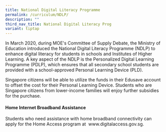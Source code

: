```yaml
---
title: National Digital Literacy Programme
permalink: /curriculum/NDLP/
description: ""
third_nav_title: National Digital Literacy Prog
variant: tiptap
---
```

<p>In March 2020, during MOE's Committee of Supply Debate, the Ministry of
Education introduced the National Digital Literacy Programme (NDLP) to
enhance digital literacy for students in schools and Institutes of Higher
Learning. A key aspect of the NDLP is the Personalized Digital Learning
Programme (PDLP), which ensures that all secondary school students are
provided with a school-approved Personal Learning Device (PLD).</p>
<p>Singapore citizens will be able to utilize the funds in their Edusave
account to&nbsp;offset the cost&nbsp;for their Personal Learning Device.
Students who are Singapore citizens from lower-income families will enjoy
further subsidies for the purchase.&nbsp;</p>
<h4><strong>Home Internet Broadband Assistance</strong></h4>
<p>Students who need assistance with home broadband connectivity can apply
for the Home Access program at&nbsp;&nbsp;<a rel="noopener noreferrer nofollow" target="_blank">www.digitalaccess.gov.sg</a>.</p>